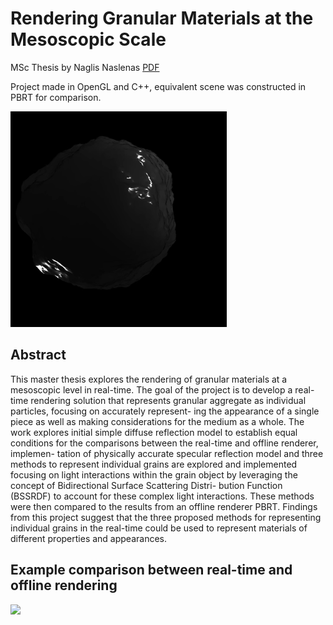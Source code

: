 # Rendering Granular Materials at the Mesoscopic Scale

MSc Thesis by Naglis Naslenas [PDF](/Rendering%20Granular%20Materials%20at%20the%20Mesoscopic%20Scale.pdf)

Project made in OpenGL and C++, equivalent scene was constructed in PBRT for comparison.


![](/images/grain_rotating.gif)


## Abstract

This master thesis explores the rendering of granular materials at a mesoscopic level
in real-time. The goal of the project is to develop a real-time rendering solution that
represents granular aggregate as individual particles, focusing on accurately represent-
ing the appearance of a single piece as well as making considerations for the medium
as a whole. The work explores initial simple diffuse reflection model to establish equal
conditions for the comparisons between the real-time and offline renderer, implemen-
tation of physically accurate specular reflection model and three methods to represent
individual grains are explored and implemented focusing on light interactions within
the grain object by leveraging the concept of Bidirectional Surface Scattering Distri-
bution Function (BSSRDF) to account for these complex light interactions. These
methods were then compared to the results from an offline renderer PBRT. Findings
from this project suggest that the three proposed methods for representing individual
grains in the real-time could be used to represent materials of different properties and
appearances.

## Example comparison between real-time and offline rendering

![](/images/final_grain1.png)